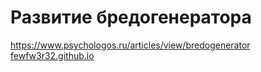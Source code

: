 # Развитие бредогенератора<br>
https://www.psychologos.ru/articles/view/bredogenerator<br>
<a href="fewfw3r32.github.io" rel="nofollow">fewfw3r32.github.io</a>

